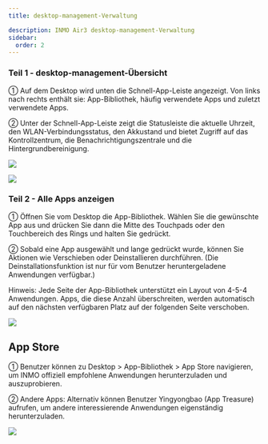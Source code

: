 ```yaml
---
title: desktop-management-Verwaltung

description: INMO Air3 desktop-management-Verwaltung
sidebar:
  order: 2
---
```


### Teil 1 - desktop-management-Übersicht  
  
① Auf dem Desktop wird unten die Schnell-App-Leiste angezeigt. Von links nach rechts enthält sie: App-Bibliothek, häufig verwendete Apps und zuletzt verwendete Apps.  
  
② Unter der Schnell-App-Leiste zeigt die Statusleiste die aktuelle Uhrzeit, den WLAN-Verbindungsstatus, den Akkustand und bietet Zugriff auf das Kontrollzentrum, die Benachrichtigungszentrale und die Hintergrundbereinigung.  

![](public/images/air3/de/desktop-management-1.png)

![](public/images/air3/de/desktop-management-2.png)

### Teil 2 - Alle Apps anzeigen  
  
  
① Öffnen Sie vom Desktop die App-Bibliothek. Wählen Sie die gewünschte App aus und drücken Sie dann die Mitte des Touchpads oder den Touchbereich des Rings und halten Sie gedrückt.  
  
  
② Sobald eine App ausgewählt und lange gedrückt wurde, können Sie Aktionen wie Verschieben oder Deinstallieren durchführen. (Die Deinstallationsfunktion ist nur für vom Benutzer heruntergeladene Anwendungen verfügbar.)  
  
  
Hinweis: Jede Seite der App-Bibliothek unterstützt ein Layout von 4-5-4 Anwendungen. Apps, die diese Anzahl überschreiten, werden automatisch auf den nächsten verfügbaren Platz auf der folgenden Seite verschoben.  
  

![](public/images/air3/de/desktop-management-3.png)

## App Store
  
① Benutzer können zu Desktop > App-Bibliothek > App Store navigieren, um INMO offiziell empfohlene Anwendungen herunterzuladen und auszuprobieren.  
  
  
② Andere Apps: Alternativ können Benutzer Yingyongbao (App Treasure) aufrufen, um andere interessierende Anwendungen eigenständig herunterzuladen.  
  

![](public/images/air3/jp/desktop-management-4.png)



